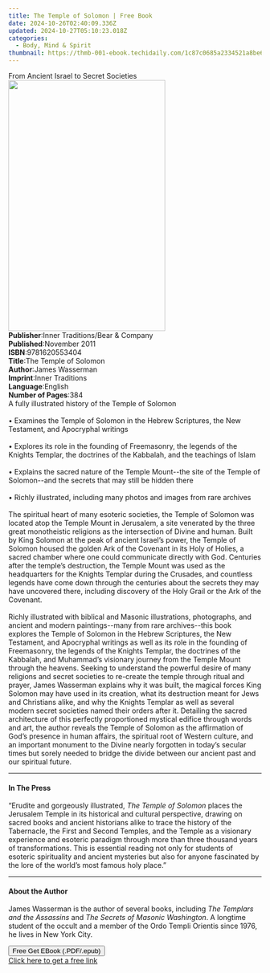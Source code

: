 ```yaml
---
title: The Temple of Solomon | Free Book
date: 2024-10-26T02:40:09.336Z
updated: 2024-10-27T05:10:23.018Z
categories:
  - Body, Mind & Spirit
thumbnail: https://thmb-001-ebook.techidaily.com/1c87c0685a2334521a8be6dc54584af531b7e10cdb7ee574cd247adee598ddaa.jpg
---
```

<main id="book-container">
  <div class="flex flex-col">
    <div class="book-brief flex-1 py-6 px-4 sm:p-6 md:py-10 md:px-8">
      <!-- brief-->
      <div class="book-brief-main">From Ancient Israel to Secret Societies</div>
    </div>
    <div
      class="book-meta-info flex-1 grid gap-4 col-start-1 col-end-3 row-start-1 sm:mb-6 sm:grid-cols-4 lg:gap-6 lg:col-start-2 lg:row-end-6 lg:row-span-6 lg:mb-0"
    >
      <div
        class="book-meta-info-left place-content-center mt-4 p-4 text-sm leading-6 col-start-2 col-span-2 dark:text-slate-400"
      >
        <img
          class="w-full h-500 object-cover rounded-lg sm:h-255 sm:col-span-2 lg:col-span-full"
          src="https://img-001-ebook.techidaily.com/33e2be47fe3a36f8d91ef6c5b0604d30c9254e8bcf8560c57bcca0d8b302f415.jpg"
          alt=""
          width="312"
          height="500"
        />
      </div>
      <div
        class="book-meta-info-right mt-2 col-start-1 row-start-2 col-span-3 self-center"
      >
        <!-- meta data  -->
        <div class="flex flex-col px-4 md:px-8">
          <div class="flex-1">
            <strong>Publisher</strong>:<span class="px-2"
              >Inner Traditions/Bear &amp; Company</span
            >
          </div>
          <div class="flex-1">
            <strong>Published</strong>:<span class="px-2">November 2011</span>
          </div>
          <div class="flex-1">
            <strong>ISBN</strong>:<span class="px-2">9781620553404</span>
          </div>
          <div class="flex-1">
            <strong>Title</strong>:<span class="px-2"
              >The Temple of Solomon</span
            >
          </div>
          <div class="flex-1">
            <strong>Author</strong>:<span class="px-2">James Wasserman</span>
          </div>
          <div class="flex-1">
            <strong>Imprint</strong>:<span class="px-2">Inner Traditions</span>
          </div>
          <div class="flex-1">
            <strong>Language</strong>:<span class="px-2">English</span>
          </div>
          <div class="flex-1">
            <strong>Number of Pages</strong>:<span class="px-2">384</span>
          </div>
        </div>
      </div>
    </div>
    <div class="book-description flex-1 py-6 px-4 sm:p-6 md:py-10 md:px-8">
      <div class="book-description-main">
        <div accordion-content="" id="description">
          A fully illustrated history of the Temple of Solomon <br />
          <br />• Examines the Temple of Solomon in the Hebrew Scriptures, the
          New Testament, and Apocryphal writings <br />
          <br />• Explores its role in the founding of Freemasonry, the legends
          of the Knights Templar, the doctrines of the Kabbalah, and the
          teachings of Islam <br />
          <br />• Explains the sacred nature of the Temple Mount--the site of
          the Temple of Solomon--and the secrets that may still be hidden there
          <br />
          <br />• Richly illustrated, including many photos and images from rare
          archives <br />
          <br />The spiritual heart of many esoteric societies, the Temple of
          Solomon was located atop the Temple Mount in Jerusalem, a site
          venerated by the three great monotheistic religions as the
          intersection of Divine and human. Built by King Solomon at the peak of
          ancient Israel’s power, the Temple of Solomon housed the golden Ark of
          the Covenant in its Holy of Holies, a sacred chamber where one could
          communicate directly with God. Centuries after the temple’s
          destruction, the Temple Mount was used as the headquarters for the
          Knights Templar during the Crusades, and countless legends have come
          down through the centuries about the secrets they may have uncovered
          there, including discovery of the Holy Grail or the Ark of the
          Covenant. <br />
          <br />Richly illustrated with biblical and Masonic illustrations,
          photographs, and ancient and modern paintings--many from rare
          archives--this book explores the Temple of Solomon in the Hebrew
          Scriptures, the New Testament, and Apocryphal writings as well as its
          role in the founding of Freemasonry, the legends of the Knights
          Templar, the doctrines of the Kabbalah, and Muhammad’s visionary
          journey from the Temple Mount through the heavens. Seeking to
          understand the powerful desire of many religions and secret societies
          to re-create the temple through ritual and prayer, James Wasserman
          explains why it was built, the magical forces King Solomon may have
          used in its creation, what its destruction meant for Jews and
          Christians alike, and why the Knights Templar as well as several
          modern secret societies named their orders after it. Detailing the
          sacred architecture of this perfectly proportioned mystical edifice
          through words and art, the author reveals the Temple of Solomon as the
          affirmation of God’s presence in human affairs, the spiritual root of
          Western culture, and an important monument to the Divine nearly
          forgotten in today’s secular times but sorely needed to bridge the
          divide between our ancient past and our spiritual future.
        </div>
        <div class="accordion-fader"></div>
      </div>
    </div>
    <div class="book-excerpts flex-1 py-6 px-4 sm:p-6 md:py-10 md:px-8">
      <!-- excerpts-->
      <div class="book-excerpts-main">
        <hr />
        <h4 class="placeholder placeholder-heading">
          <span>In The Press</span>
        </h4>
        <p>
          “Erudite and gorgeously illustrated,
          <i>The Temple of Solomon</i> places the Jerusalem Temple in its
          historical and cultural perspective, drawing on sacred books and
          ancient historians alike to trace the history of the Tabernacle, the
          First and Second Temples, and the Temple as a visionary experience and
          esoteric paradigm through more than three thousand years of
          transformations. This is essential reading not only for students of
          esoteric spirituality and ancient mysteries but also for anyone
          fascinated by the lore of the world’s most famous holy place.”
        </p>
      </div>
    </div>
    <div class="book-about-author flex-1 py-6 px-4 sm:p-6 md:py-10 md:px-8">
      <!-- about author-->
      <div class="book-main-author-main">
        <hr />
        <h4 class="placeholder placeholder-heading">
          <span>About the Author</span>
        </h4>
        <p>
          James Wasserman is the author of several books, including
          <i>The Templars and the Assassins</i> and
          <i>The Secrets of Masonic Washington</i>. A longtime student of the
          occult and a member of the Ordo Templi Orientis since 1976, he lives
          in New York City.
        </p>
      </div>
    </div>
    <div class="book-free-get flex-1 py-6 px-4 sm:p-6 md:py-10 md:px-8">
      <button
        id="btn-free-get"
        class="bg-blue-500 hover:bg-blue-700 text-white font-bold py-2 px-4 rounded"
      >
        Free Get EBook (.PDF/.epub)
      </button>
      <div id="countdown-display" class="px-2 text-lg mt-2"></div>
      <a
        id="free-link"
        class="hidden bg-blue-500 hover:bg-blue-700 text-white font-bold py-2 px-4 rounded"
        href="https://www.ebooks.com/en-us/book/95782255/the-temple-of-solomon/james-wasserman/"
        target="_blank"
        >Click here to get a free link</a
      >
    </div>
    <script>
      let countdownTime = 0;
      let countdownInterval = null;
      document
        .getElementById('btn-free-get')
        .addEventListener('click', startCountdown);
      function startCountdown() {
        countdownTime = new Date().getTime() + 60000 * 3;
        countdownInterval = setInterval(updateCountdown, 1000);
        document.getElementById('btn-free-get').disabled = true;
        document
          .getElementById('btn-free-get')
          .classList.add('bg-gray-500', 'cursor-not-allowed');
      }
      function updateCountdown() {
        let currentTime = new Date().getTime();
        let timeLeft = countdownTime - currentTime;
        let secondsLeft = Math.floor(timeLeft / 1000);
        document.getElementById('countdown-display').innerHTML =
          `Remaining time: ${secondsLeft} seconds.`;
        if (secondsLeft <= 0) {
          clearInterval(countdownInterval);
          document.getElementById('btn-free-get').classList.add('hidden');
          document.getElementById('free-link').classList.remove('hidden');
          document.getElementById('countdown-display').innerHTML = '';
        }
      }
    </script>
  </div>
</main>

<ins class="adsbygoogle"
      style="display:block"
      data-ad-client="ca-pub-7571918770474297"
      data-ad-slot="8358498916"
      data-ad-format="auto"
      data-full-width-responsive="true"></ins>
    